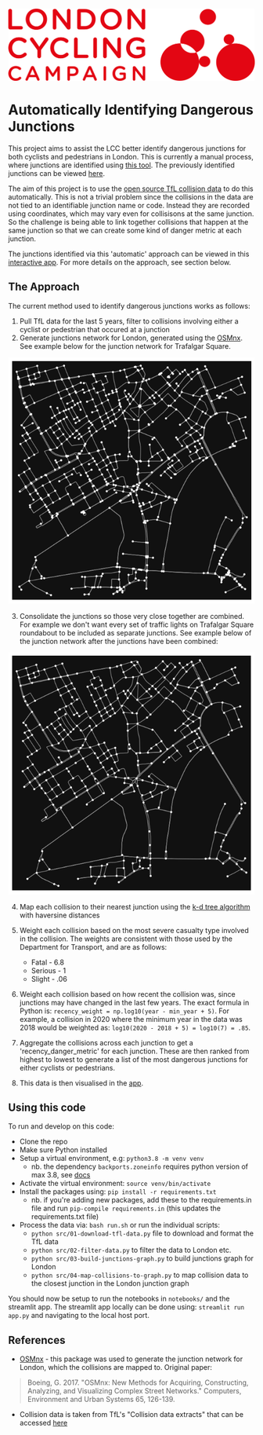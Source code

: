 ![LCC logo](img/LCC_logo_horizontal_red.png)

# Automatically Identifying Dangerous Junctions

This project aims to assist the LCC better identify dangerous junctions for both cyclists and pedestrians in London. This is currently a manual process, where junctions are identified using [this tool](https://bikedata.cyclestreets.net/collisions/#9.54/51.5058/-0.1395). The previously identified junctions can be viewed [here](https://lcc.org.uk/campaigns/dangerous-junctions/).

The aim of this project is to use the [open source TfL collision data](https://tfl.gov.uk/corporate/publications-and-reports/road-safety) to do this automatically. This is not a trivial problem since the collisions in the data are not tied to an identifiable junction name or code. Instead they are recorded using coordinates, which may vary even for collisisons at the same junction. So the challenge is being able to link together collisions that happen at the same junction so that we can create some kind of danger metric at each junction.

The junctions identified via this 'automatic' approach can be viewed in this [interactive app](https://lcc-dangerous-junctions.streamlit.app/). For more details on the approach, see section below.

## The Approach

The current method used to identify dangerous junctions works as follows:

1. Pull TfL data for the last 5 years, filter to collisions involving either a cyclist or pedestrian that occured at a junction
2. Generate junctions network for London, generated using the [OSMnx](https://github.com/gboeing/osmnx/tree/main). See example below for the junction network for Trafalgar Square.

![Junctions pre consolidation](img/junctions-pre-consolidation.png)

3. Consolidate the junctions so those very close together are combined. For example we don't want every set of traffic lights on Trafalgar Square roundabout to be included as separate junctions. See example below of the junction network after the junctions have been combined:

![Junctions post consolidation](img/junctions-post-consolidation.png)

4. Map each collision to their nearest junction using the [k-d tree algorithm](https://en.wikipedia.org/wiki/K-d_tree) with haversine distances

5. Weight each collision based on the most severe casualty type involved in the collision. The weights are consistent with those used by the Department for Transport, and are as follows:
    - Fatal - 6.8
    - Serious - 1
    - Slight - .06
      
6. Weight each collision based on how recent the collision was, since junctions may have changed in the last few years. The exact formula in Python is: `recency_weight = np.log10(year - min_year + 5)`. For example, a collision in 2020 where the minimum year in the data was 2018 would be weighted as: `log10(2020 - 2018 + 5) = log10(7) = .85`.

7. Aggregate the collisions across each junction to get a 'recency_danger_metric' for each junction. These are then ranked from highest to lowest to generate a list of the most dangerous junctions for either cyclists or pedestrians.

8. This data is then visualised in the [app](https://lcc-dangerous-junctions.streamlit.app/).
   
## Using this code

To run and develop on this code:
- Clone the repo
- Make sure Python installed
- Setup a virtual environment, e.g: ```python3.8 -m venv venv```
  - nb. the dependency `backports.zoneinfo` requires python version of max 3.8, see [docs](https://pypi.org/project/backports.zoneinfo/)
- Activate the virtual environment: `source venv/bin/activate`
- Install the packages using: `pip install -r requirements.txt`
  - nb. if you're adding new packages, add these to the requirements.in file and run `pip-compile requirements.in` (this updates the requirements.txt file)
- Process the data via: `bash run.sh` or run the individual scripts:
  - `python src/01-download-tfl-data.py` file to download and format the TfL data
  - `python src/02-filter-data.py` to filter the data to London etc.
  - `python src/03-build-junctions-graph.py` to build junctions graph for London
  - `python src/04-map-collisions-to-graph.py` to map collision data to the closest junction in the London junction graph

You should now be setup to run the notebooks in `notebooks/` and the streamlit app. The streamlit app locally can be done using: `streamlit run app.py` and navigating to the local host port.

## References

- [OSMnx](https://github.com/gboeing/osmnx/tree/main) - this package was used to generate the junction network for London, which the collisions are mapped to. Original paper:
> Boeing, G. 2017. "OSMnx: New Methods for Acquiring, Constructing, Analyzing, and Visualizing Complex Street Networks." Computers, Environment and Urban Systems 65, 126-139.

- Collision data is taken from TfL's "Collision data extracts" that can be accessed [here](https://tfl.gov.uk/corporate/publications-and-reports/road-safety)
